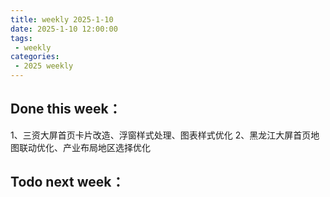 ```yaml
---
title: weekly 2025-1-10
date: 2025-1-10 12:00:00
tags:
 - weekly
categories:
 - 2025 weekly
---
```

## Done this week：
1、三资大屏首页卡片改造、浮窗样式处理、图表样式优化
2、黑龙江大屏首页地图联动优化、产业布局地区选择优化
## Todo next week：
